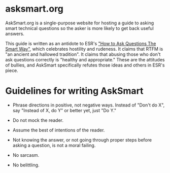# asksmart.org

AskSmart.org is a single-purpose website for hosting a guide to
asking smart technical questions so the asker is more likely to get
back useful answers.

This guide is written as an antidote to ESR's
["How to Ask Questions The Smart Way"](http://catb.org/~esr/faqs/smart-questions.html),
which celebrates hostility and rudeness.  It claims
that RTFM is "an ancient and hallowed tradition".  It claims that
abusing those who don't ask questions correctly is "healthy and
appropriate."  These are the attitudes of bullies, and AskSmart
specifically refutes those ideas and others in ESR's piece.

# Guidelines for writing AskSmart

* Phrase directions in positive, not negative ways.  Instead of
"Don't do X", say "Instead of X, do Y" or better yet, just "Do Y."

* Do not mock the reader.

* Assume the best of intentions of the reader.

* Not knowing the answer, or not going through proper steps before
asking a question, is not a moral failing.

* No sarcasm.

* No belittling.
